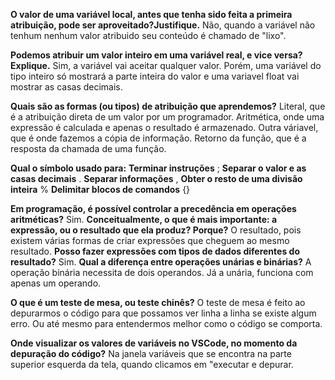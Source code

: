 **O valor de uma variável local, antes que tenha sido feita a primeira atribuição, pode ser aproveitado?Justifique.**
Não, quando a variável não tenhum nenhum valor atribuido seu conteúdo é chamado de "lixo".

**Podemos atribuir um valor inteiro em uma variável real, e vice versa? Explique.**
Sim, a variável vai aceitar qualquer valor. Porém, uma variável do tipo inteiro só mostrará a parte inteira do valor e uma variavel float vai mostrar as casas decimais.

**Quais são as formas (ou tipos) de atribuição que aprendemos?**
Literal, que é a atribuição direta de um valor por um programador. Aritmética, onde uma expressão é calculada e apenas o resultado é armazenado. Outra váriavel, que é onde fazemos a cópia de informação. Retorno da função, que é a resposta da chamada de uma função.

**Qual o símbolo usado para:**
**Terminar instruções** ;
**Separar o valor e as casas decimais** .
**Separar informações** ,
**Obter o resto de uma divisão inteira** %
**Delimitar blocos de comandos** {}

**Em programação, é possível controlar a precedência em operações aritméticas?**
Sim.
**Conceitualmente, o que é mais importante: a expressão, ou o resultado que ela produz? Porque?**
O resultado, pois existem várias formas de criar expressões que cheguem ao mesmo resultado.
**Posso fazer expressões com tipos de dados diferentes do resultado?**
Sim.
**Qual a diferença entre operações unárias e binárias?**
A operação binária necessita de dois operandos. Já a unária, funciona com apenas um operando.

**O que é um teste de mesa, ou teste chinês?**
O teste de mesa é feito ao depurarmos o código para que possamos ver linha a linha se existe algum erro. Ou até mesmo para entendermos melhor como o código se comporta.

**Onde visualizar os valores de variáveis no VSCode, no momento da depuração do código?**
Na janela variáveis que se encontra na parte superior esquerda da tela, quando clicamos em "executar e depurar.